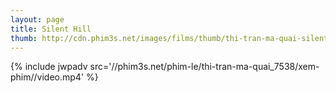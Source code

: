 ```yaml
---
layout: page
title: Silent Hill
thumb: http://cdn.phim3s.net/images/films/thumb/thi-tran-ma-quai-silent-hill-2006.jpg
---
```

{% include jwpadv src='//phim3s.net/phim-le/thi-tran-ma-quai_7538/xem-phim//video.mp4' %}